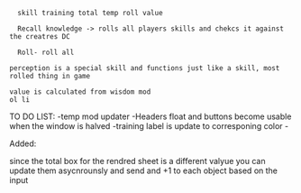 
      skill training total temp roll value

      Recall knowledge -> rolls all players skills and chekcs it against the creatres DC

      Roll- roll all

    perception is a special skill and functions just like a skill, most rolled thing in game

    value is calculated from wisdom mod 
    ol li






TO DO LIST: 
    -temp mod updater
    -Headers float and buttons become usable when the window is halved
    -training label is update to corresponing color
    -

Added:




since the total box for the rendred sheet is a different valyue you can update them asycnrounsly and send and +1 to each object based on the input

